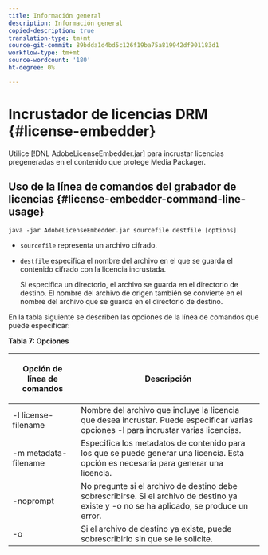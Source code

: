 ```yaml
---
title: Información general
description: Información general
copied-description: true
translation-type: tm+mt
source-git-commit: 89bdda1d4bd5c126f19ba75a819942df901183d1
workflow-type: tm+mt
source-wordcount: '180'
ht-degree: 0%

---
```



# Incrustador de licencias DRM {#license-embedder}

Utilice [!DNL AdobeLicenseEmbedder.jar] para incrustar licencias pregeneradas en el contenido que protege Media Packager.

## Uso de la línea de comandos del grabador de licencias {#license-embedder-command-line-usage}

```
java -jar AdobeLicenseEmbedder.jar sourcefile destfile [options]
```

* `sourcefile` representa un archivo cifrado.
* `destfile` especifica el nombre del archivo en el que se guarda el contenido cifrado con la licencia incrustada.

   Si especifica un directorio, el archivo se guarda en el directorio de destino. El nombre del archivo de origen también se convierte en el nombre del archivo que se guarda en el directorio de destino.

En la tabla siguiente se describen las opciones de la línea de comandos que puede especificar:

**Tabla 7: Opciones**

<table frame="all" colsep="1" rowsep="1" class="+ topic/table adobe-d/table " id="table_hnl_2sy_n4">  
 <thead class="- topic/thead "> 
  <tr rowsep="1" class="- topic/row "> 
   <th colname="1" class="- topic/entry entry"> <p class="- topic/p ">Opción de línea de comandos </p> </th> 
   <th colname="2" class="- topic/entry entry"> <p class="- topic/p ">Descripción </p> </th> 
  </tr> 
 </thead>
 <tbody class="- topic/tbody "> 
  <tr rowsep="1" class="- topic/row "> 
   <td colname="1" class="- topic/entry "> <span class="+ topic/ph pr-d/codeph codeph"> -l license-filename  </span> </td> 
   <td colname="2" class="- topic/entry "> Nombre del archivo que incluye la licencia que desea incrustar. Puede especificar varias opciones <span class="codeph"> -l </span> para incrustar varias licencias. </td> 
  </tr> 
  <tr rowsep="1" class="- topic/row "> 
   <td colname="1" class="- topic/entry "> <span class="+ topic/ph pr-d/codeph codeph"> -m metadata-filename  </span> </td> 
   <td colname="2" class="- topic/entry "> Especifica los metadatos de contenido para los que se puede generar una licencia. Esta opción es necesaria para generar una licencia. </td> 
  </tr> 
  <tr rowsep="1" class="- topic/row "> 
   <td colname="1" class="- topic/entry "> <span class="codeph"> -noprompt  </span> </td> 
   <td colname="2" class="- topic/entry "> No pregunte si el archivo de destino debe sobrescribirse. Si el archivo de destino ya existe y <span class="codeph"> -o </span> no se ha aplicado, se produce un error. </td> 
  </tr> 
  <tr rowsep="0" class="- topic/row "> 
   <td colname="1" class="- topic/entry "> <span class="codeph"> -o  </span> </td> 
   <td colname="2" class="- topic/entry "> Si el archivo de destino ya existe, puede sobrescribirlo sin que se le solicite. </td> 
  </tr> 
 </tbody> 
</table>

